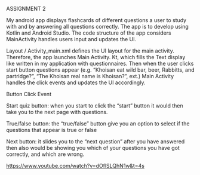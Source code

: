 ASSIGNMENT 2 

My android app displays flashcards of different questions a user to study with and by answering all questions correctly. The app is to develop using Kotlin and Android Studio. The code structure of the app considers MainActivity handles users input and updates the UI. 

Layout / Activity_main.xml defines the UI layout for the main activity. Therefore, the app launches Main Activity. Kt, which fills the Text display like written in my application with questionnaires. Then when the user clicks start button questions appear (e.g. “Khoisan eat wild bar, beer, Rabbitts, and partridge?”, “The Khoisan real name is Khoisan?”, ext.) Main Activity handles the click events and updates the UI accordingly. 

 

Button Click Event 

Start quiz button: when you start to click the “start” button it would then take you to the next page with questions. 

True/false button: the “true/false” button give you an option to select if the questions that appear is true or false 

Next button: it slides you to the “next question” after you have answered then also would be showing you which of your questions you have got correctly, and which are wrong.  

https://www.youtube.com/watch?v=dOflSLQhN1w&t=4s 
